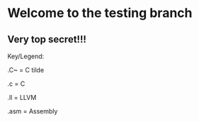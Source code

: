 # Welcome to the testing branch

## Very top secret!!!

Key/Legend:

  .C~ = C tilde

  .c = C

  .ll = LLVM

  .asm = Assembly
